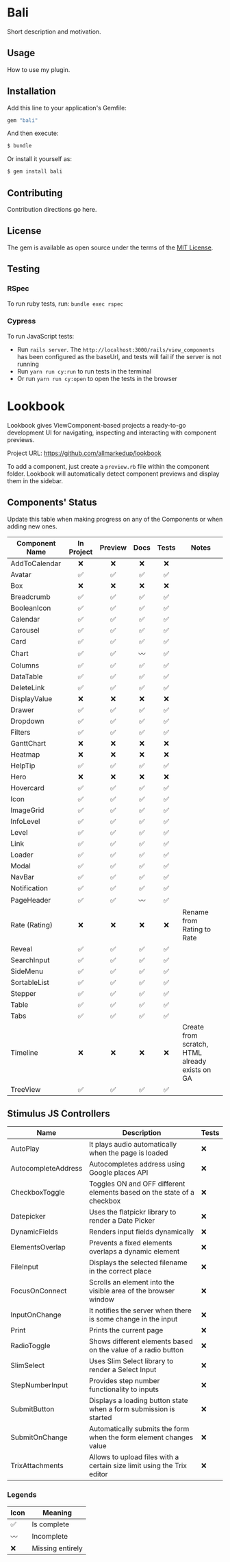 # Bali

Short description and motivation.

## Usage

How to use my plugin.

## Installation

Add this line to your application's Gemfile:

```ruby
gem "bali"
```

And then execute:

```bash
$ bundle
```

Or install it yourself as:

```bash
$ gem install bali
```

## Contributing

Contribution directions go here.

## License

The gem is available as open source under the terms of the [MIT License](https://opensource.org/licenses/MIT).

## Testing

### RSpec

To run ruby tests, run: `bundle exec rspec`

### Cypress

To run JavaScript tests:

- Run `rails server`. The `http://localhost:3000/rails/view_components` has been configured as the baseUrl, and tests will fail if the server is not running
- Run `yarn run cy:run` to run tests in the terminal
- Or run `yarn run cy:open` to open the tests in the browser

# Lookbook

Lookbook gives ViewComponent-based projects a ready-to-go development UI for navigating, inspecting and interacting with component previews.

Project URL: https://github.com/allmarkedup/lookbook

To add a component, just create a `preview.rb` file within the component folder. Lookbook will automatically detect component previews and display them in the sidebar.

## Components' Status

Update this table when making progress on any of the Components or when adding new ones.

| Component Name |     In Project     |      Preview       |        Docs        |       Tests        | Notes                                          |
| -------------- | :----------------: | :----------------: | :----------------: | :----------------: | ---------------------------------------------- |
| AddToCalendar  |        :x:         |        :x:         |        :x:         |        :x:         |                                                |
| Avatar         | :white_check_mark: | :white_check_mark: | :white_check_mark: | :white_check_mark: |                                                |
| Box            |        :x:         |        :x:         |        :x:         |        :x:         |                                                |
| Breadcrumb     | :white_check_mark: | :white_check_mark: | :white_check_mark: | :white_check_mark: |                                                |
| BooleanIcon    | :white_check_mark: | :white_check_mark: | :white_check_mark: | :white_check_mark: |                                                |
| Calendar       | :white_check_mark: | :white_check_mark: | :white_check_mark: | :white_check_mark: |                                                |
| Carousel       | :white_check_mark: | :white_check_mark: | :white_check_mark: | :white_check_mark: |                                                |
| Card           | :white_check_mark: | :white_check_mark: | :white_check_mark: | :white_check_mark: |                                                |
| Chart          | :white_check_mark: | :white_check_mark: |    :wavy_dash:     | :white_check_mark: |                                                |
| Columns        | :white_check_mark: | :white_check_mark: | :white_check_mark: | :white_check_mark: |                                                |
| DataTable      | :white_check_mark: | :white_check_mark: | :white_check_mark: | :white_check_mark: |                                                |
| DeleteLink     | :white_check_mark: | :white_check_mark: | :white_check_mark: | :white_check_mark: |                                                |
| DisplayValue   |        :x:         |        :x:         |        :x:         |        :x:         |                                                |
| Drawer         | :white_check_mark: | :white_check_mark: | :white_check_mark: | :white_check_mark: |                                                |
| Dropdown       | :white_check_mark: | :white_check_mark: | :white_check_mark: | :white_check_mark: |                                                |
| Filters        | :white_check_mark: | :white_check_mark: | :white_check_mark: | :white_check_mark: |                                                |
| GanttChart     |        :x:         |        :x:         |        :x:         |        :x:         |                                                |
| Heatmap        |        :x:         |        :x:         |        :x:         |        :x:         |                                                |
| HelpTip        | :white_check_mark: | :white_check_mark: | :white_check_mark: | :white_check_mark: |                                                |
| Hero           |        :x:         |        :x:         |        :x:         |        :x:         |                                                |
| Hovercard      | :white_check_mark: | :white_check_mark: | :white_check_mark: | :white_check_mark: |                                                |
| Icon           | :white_check_mark: | :white_check_mark: | :white_check_mark: | :white_check_mark: |                                                |
| ImageGrid      | :white_check_mark: | :white_check_mark: | :white_check_mark: | :white_check_mark: |                                                |
| InfoLevel      | :white_check_mark: | :white_check_mark: | :white_check_mark: | :white_check_mark: |                                                |
| Level          | :white_check_mark: | :white_check_mark: | :white_check_mark: | :white_check_mark: |                                                |
| Link           | :white_check_mark: | :white_check_mark: | :white_check_mark: | :white_check_mark: |                                                |
| Loader         | :white_check_mark: | :white_check_mark: | :white_check_mark: | :white_check_mark: |                                                |
| Modal          | :white_check_mark: | :white_check_mark: | :white_check_mark: | :white_check_mark: |                                                |
| NavBar         | :white_check_mark: | :white_check_mark: | :white_check_mark: | :white_check_mark: |                                                |
| Notification   | :white_check_mark: | :white_check_mark: | :white_check_mark: | :white_check_mark: |                                                |
| PageHeader     | :white_check_mark: | :white_check_mark: |    :wavy_dash:     | :white_check_mark: |                                                |
| Rate (Rating)  |        :x:         |        :x:         |        :x:         |        :x:         | Rename from Rating to Rate                     |
| Reveal         | :white_check_mark: | :white_check_mark: | :white_check_mark: | :white_check_mark: |                                                |
| SearchInput    | :white_check_mark: | :white_check_mark: | :white_check_mark: | :white_check_mark: |                                                |
| SideMenu       | :white_check_mark: | :white_check_mark: | :white_check_mark: | :white_check_mark: |                                                |
| SortableList   | :white_check_mark: | :white_check_mark: | :white_check_mark: | :white_check_mark: |                                                |
| Stepper        | :white_check_mark: | :white_check_mark: | :white_check_mark: | :white_check_mark: |                                                |
| Table          | :white_check_mark: | :white_check_mark: | :white_check_mark: | :white_check_mark: |                                                |
| Tabs           | :white_check_mark: | :white_check_mark: | :white_check_mark: | :white_check_mark: |                                                |
| Timeline       |        :x:         |        :x:         |        :x:         |        :x:         | Create from scratch, HTML already exists on GA |
| TreeView       | :white_check_mark: | :white_check_mark: | :white_check_mark: | :white_check_mark: |                                                |

## Stimulus JS Controllers

| Name                | Description                                                            | Tests |
| ------------------- | ---------------------------------------------------------------------- | ----- |
| AutoPlay            | It plays audio automatically when the page is loaded                   | :x:   |
| AutocompleteAddress | Autocompletes address using Google places API                          | :x:   |
| CheckboxToggle      | Toggles ON and OFF different elements based on the state of a checkbox | :x:   |
| Datepicker          | Uses the flatpickr library to render a Date Picker                     | :x:   |
| DynamicFields       | Renders input fields dynamically                                       | :x:   |
| ElementsOverlap     | Prevents a fixed elements overlaps a dynamic element                   | :x:   |
| FileInput           | Displays the selected filename in the correct place                    | :x:   |
| FocusOnConnect      | Scrolls an element into the visible area of the browser window         | :x:   |
| InputOnChange       | It notifies the server when there is some change in the input          | :x:   |
| Print               | Prints the current page                                                | :x:   |
| RadioToggle         | Shows different elements based on the value of a radio button          | :x:   |
| SlimSelect          | Uses Slim Select library to render a Select Input                      | :x:   |
| StepNumberInput     | Provides step number functionality to inputs                           | :x:   |
| SubmitButton        | Displays a loading button state when a form submission is started      | :x:   |
| SubmitOnChange      | Automatically submits the form when the form element changes value     | :x:   |
| TrixAttachments     | Allows to upload files with a certain size limit using the Trix editor | :x:   |

### Legends

| Icon               | Meaning          |
| ------------------ | ---------------- |
| :white_check_mark: | Is complete      |
| :wavy_dash:        | Incomplete       |
| :x:                | Missing entirely |
